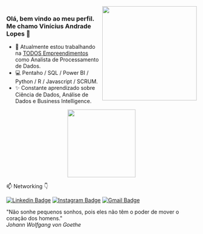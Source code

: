 <img align="right" src="https://viniciusanl.github.io/icones/Logo%20Vinicius%2025-11-2018.png" width="250"/>

### Olá, bem vindo ao meu perfil. Me chamo Vinícius Andrade Lopes 👋

- 🚀 Atualmente estou trabalhando na [TODOS Empreendimentos](https://cartaodetodos.com.br/) como Analista de Processamento de Dados.
- 💻 Pentaho / SQL / Power BI / Python / R / Javascript / SCRUM. 
- ✨ Constante aprendizado sobre Ciência de Dados, Análise de Dados e Business Intelligence.

<p align="center">
  <!-- - 👨🏽‍💻 Linguagens de programação mais utilizadas: -->
  <img height="180em" src="https://github-readme-stats.vercel.app/api/top-langs/?username=viniciusanl&layout=compact&langs_count=16&theme=calm"/>
</p>

📫  Networking 👇

[![Linkedin Badge](https://img.shields.io/badge/LinkedIn-0077B5?style=for-the-badge&logo=linkedin&logoColor=white)](https://www.linkedin.com/in/vinicius-andrade-lopes/)
[![Instagram Badge](https://img.shields.io/badge/Instagram-E4405F?style=for-the-badge&logo=instagram&logoColor=white)](https://www.instagram.com/vinicius_anl/)
[![Gmail Badge](https://img.shields.io/badge/vinicius.andlopes@gmail.com-D14836?style=for-the-badge&logo=gmail&logoColor=white)](mailto:vinicius.andlopes@gmail.com)

<div>
  <div class="row">
    "Não sonhe pequenos sonhos, pois eles não têm o poder de mover o coração dos homens."
  </div>
  <div class="row">
    <i>Johann Wolfgang von Goethe</i>
  </div>
</div>

<!--
https://github.com/iuricode/README-template/blob/main/badges/badges.md
https://github.com/anuraghazra/github-readme-stats
-->
